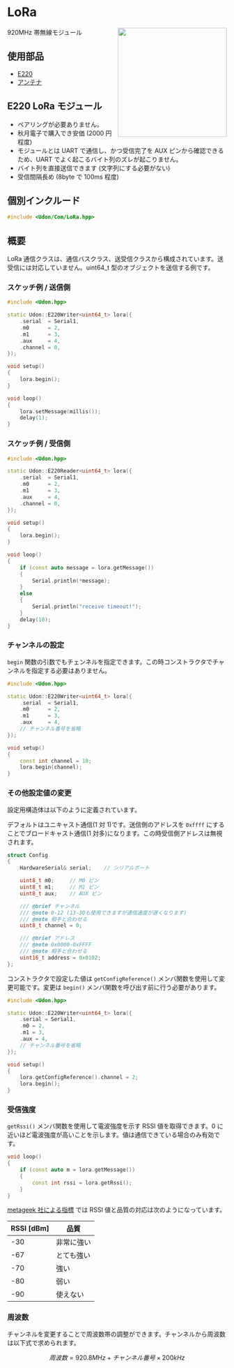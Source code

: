# LoRa

<img src="https://github.com/udonrobo/UdonLibrary/assets/91818705/8336c610-8d65-4c18-a0bf-d64c82b55e08" width="250px" align="right"/>

920MHz 帯無線モジュール

## 使用部品

- [E220](https://akizukidenshi.com/catalog/g/g117616/)
- [アンテナ](https://akizukidenshi.com/catalog/g/g117618/)

## E220 LoRa モジュール

- ペアリングが必要ありません。
- 秋月電子で購入でき安価 (2000 円程度)
- モジュールとは UART で通信し、かつ受信完了を AUX ピンから確認できるため、UART でよく起こるバイト列のズレが起こりません。
- バイト列を直接送信できます (文字列にする必要がない)
- 受信間隔長め (8byte で 100ms 程度)

## 個別インクルード

```cpp
#include <Udon/Com/LoRa.hpp>
```

## 概要

LoRa 通信クラスは、通信バスクラス、送受信クラスから構成されています。送受信には対応していません。uint64_t 型のオブジェクトを送信する例です。

### スケッチ例 / 送信側

```cpp
#include <Udon.hpp>

static Udon::E220Writer<uint64_t> lora({
    .serial  = Serial1,
    .m0      = 2,
    .m1      = 3,
    .aux     = 4,
    .channel = 0,
});

void setup()
{
    lora.begin();
}

void loop()
{
    lora.setMessage(millis());
    delay(1);
}
```

### スケッチ例 / 受信側

```cpp
#include <Udon.hpp>

static Udon::E220Reader<uint64_t> lora({
    .serial  = Serial1,
    .m0      = 2,
    .m1      = 3,
    .aux     = 4,
    .channel = 0,
});

void setup()
{
    lora.begin();
}

void loop()
{
    if (const auto message = lora.getMessage())
    {
        Serial.println(*message);
    }
    else
    {
        Serial.println("receive timeout!");
    }
    delay(10);
}
```

### チャンネルの設定

`begin` 関数の引数でもチェンネルを指定できます。この時コンストラクタでチャンネルを指定する必要はありません。

```cpp
#include <Udon.hpp>

static Udon::E220Writer<uint64_t> lora({
    .serial  = Serial1,
    .m0      = 2,
    .m1      = 3,
    .aux     = 4,
    // チャンネル番号を省略
});

void setup()
{
    const int channel = 10;
    lora.begin(channel);
}
```

### その他設定値の変更

設定用構造体は以下のように定義されています。

デフォルトはユニキャスト通信(1 対 1)です。送信側のアドレスを `0xffff` にすることでブロードキャスト通信(1 対多)になります。この時受信側アドレスは無視されます。

```cpp
struct Config
{
    HardwareSerial& serial;    // シリアルポート

    uint8_t m0;     // M0 ピン
    uint8_t m1;     // M1 ピン
    uint8_t aux;    // AUX ピン

    /// @brief チャンネル
    /// @note 0-12 (13-30も使用できますが通信速度が遅くなります)
    /// @note 相手と合わせる
    uint8_t channel = 0;

    /// @brief アドレス
    /// @note 0x0000-0xFFFF
    /// @note 相手と合わせる
    uint16_t address = 0x0102;
};
```

コンストラクタで設定した値は `getConfigReference()` メンバ関数を使用して変更可能です。変更は `begin()` メンバ関数を呼び出す前に行う必要があります。

```cpp
#include <Udon.hpp>

static Udon::E220Writer<uint64_t> lora({
    .serial = Serial1,
    .m0 = 2,
    .m1 = 3,
    .aux = 4,
    // チャンネル番号を省略
});

void setup()
{
    lora.getConfigReference().channel = 2;
    lora.begin();
}
```

### 受信強度

`getRssi()` メンバ関数を使用して電波強度を示す RSSI 値を取得できます。0 に近いほど電波強度が高いことを示します。値は通信できている場合のみ有効です。

```cpp
void loop()
{
    if (const auto m = lora.getMessage())
    {
        const int rssi = lora.getRssi();
    }
}
```

[metageek 社による指標](https://www.metageek.com/training/resources/understanding-rssi/) では RSSI 値と品質の対応は次のようになっています。

| RSSI [dBm] | 品質       |
| ---------- | ---------- |
| -30        | 非常に強い |
| -67        | とても強い |
| -70        | 強い       |
| -80        | 弱い       |
| -90        | 使えない   |

### 周波数

チャンネルを変更することで周波数帯の調整ができます。チャンネルから周波数は以下式で求められます。

$$
周波数 = 920.8MHz + チャンネル番号×200kHz
$$

